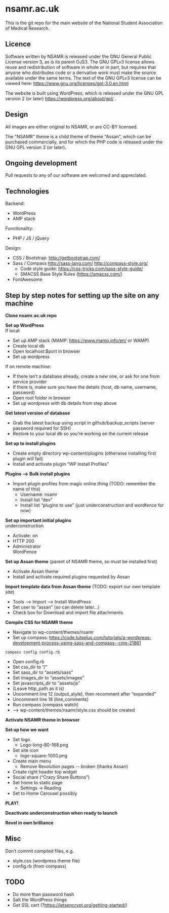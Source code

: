 # nsamr.ac.uk
This is the git repo for the main website of the National Student Association of Medical Research.

## Licence
Software written by NSAMR is released under the GNU General Public License version 3, as is its parent OJS3. The GNU GPLv3 license allows reuse and redistribution of software in whole or in part, but requires that anyone who distributes code or a derivative work must make the source available under the same terms. The text of the GNU GPLv3 license can be viewed here: https://www.gnu.org/licenses/gpl-3.0.en.html

The website is built using WordPress, which is released under the GNU GPL version 2 (or later) https://wordpress.org/about/gpl/ .

## Design
All images are either original to NSAMR, or are CC-BY licensed.

The "NSAMR" theme is a child theme of theme "Assan", which can be purchased commercially, and for which the PHP code is released under the GNU GPL version 2 (or later).

## Ongoing development
Pull requests to any of our software are welcomed and appreciated.

## Technologies
Backend:
* WordPress
* AMP stack

Functionality:
 * PHP / JS / jQuery  

Design:
  * CSS / Bootstrap: http://getbootstrap.com/
  * Sass / Compass http://sass-lang.com/ http://compass-style.org/
    * Code style guide: https://css-tricks.com/sass-style-guide/  
    * SMACSS Base Style Rules (https://smacss.com/)
  * FontAwesome

## Step by step notes for setting up the site on any machine
**Clone nsamr.ac.uk repo**

**Set up WordPress**  
If local:
* Set up AMP stack (MAMP: https://www.mamp.info/en/ or WAMP)
* Create local db
* Open localhost:$port in browser  
* Set up wordpress

If on remote machine:
* If there isn’t a database already, create a new one, or ask for one from service provider
* If there is, make sure you have the details (host, db name, username, password)
* Open root folder in browser
* Set up wordpress with db details from step above

**Get latest version of database**
* Grab the latest backup using script in github/backup_scripts (server password required for SSH)
* Restore to your local db so you’re working on the current release

**Set up to install plugins**
* Create empty directory wp-content/plugins (otherwise installing first plugin will fail)
* Install and activate plugin “WP Install Profiles”

**Plugins --> Bulk install plugins**
* Import plugin profiles from magic online thing (TODO: remember the name of this)  
  * Username: nsamr  
  * Install list “dev”  
  * Install list “plugins to use” (just underconstruction and wordfence for now)  

**Set up important initial plugins**  
underconstruction
* Activate: on
* HTTP 200
* Administrator  
WordFence

**Set up Assan theme** (parent of NSAMR theme, so must be installed first)
* Activate Assan theme
* Install and activate required plugins requested by Assan

**Import template data from Assan theme** (TODO: export our own template site)
* Tools --> Import --> Install WordPress
* Set user to “assan” (so can delete later…)
* Check box for Download and import file attachments

**Compile CSS for NSAMR theme**  
* Navigate to wp-content/themes/nsamr
* Set up compass: https://code.tutsplus.com/tutorials/a-wordpress-development-process-using-sass-and-compass--cms-21861  
<pre><code>compass config config.rb</code></pre>
*	Open config.rb  
  * Set css_dir to “/”  
  * Set sass_dir to “assets/sass”  
  * Set images_dir to “assets/images”  
  * Set javascripts_dir to “assets/js”  
  * (Leave http_path as it is)  
  * Uncomment line 12 (output_style), then recomment after “expanded”  
  * Uncomment line 18 (line_comments)  
* Run compass (compass watch)  
* --> wp-content/themes/nsamr/style.css should be created  

**Activate NSAMR theme in browser**

**Set up how we want**
* Set  logo  
	 * Logo-long-80-168.png  
* Set site icon  
  * logo-square-1000.png  
* Create main menu   
  * Remove Revolution pages -- broken (thanks Assan)  
* Create right header top widget  
* Social share (“Crazy Share Buttons”)  
* Set home to static page  
  * Settings → Reading  
* Set to Home Carousel possibly  

**PLAY!**

**Deactivate underconstruction when ready to launch**

**Revel in own brilliance**


## Misc
Don’t commit compiled files, e.g.
* style.css (wordpress theme file)
* config.rb (from compass)

## TODO
* Do more than password hash
* Salt the WordPress things
* Get SSL cert (?https://letsencrypt.org/getting-started/)

